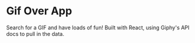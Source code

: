 # Gif Over App

Search for a GIF and have loads of fun!
Built with React, using Giphy's API docs to pull in the data.

